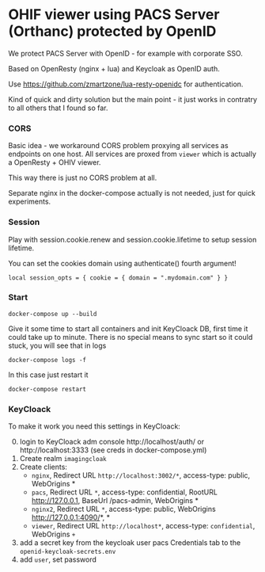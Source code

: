 # OHIF viewer using PACS Server (Orthanc) protected by OpenID

We protect PACS Server with OpenID - for example with corporate SSO.

Based on OpenResty (nginx + lua) and Keycloak as OpenID auth.

Use https://github.com/zmartzone/lua-resty-openidc for authentication.

Kind of quick and dirty solution but the main point - it just works 
in contratry to all others that I found so far.

### CORS

Basic idea - we workaround CORS problem proxying all services as endpoints on
one host.
All services are proxed from `viewer` which is actually a OpenResty + OHIV viewer.

This way there is just no CORS problem at all.

Separate nginx in the docker-compose actually is not needed, just for quick experiments.

### Session
Play with session.cookie.renew and session.cookie.lifetime to setup session lifetime.

You can set the cookies domain using authenticate() fourth argument!

    local session_opts = { cookie = { domain = ".mydomain.com" } }

### Start

    docker-compose up --build

Give it some time to start all containers and init KeyCloack DB, first time it could take
up to minute.
There is no special means to sync start so it could stuck, you will see that in logs

    docker-compose logs -f

In this case just restart it

    docker-compose restart

### KeyCloack

To make it work you need this settings in KeyCloack:

0) login to KeyCloack adm console http://localhost/auth/ or http://localhost:3333 (see creds in docker-compose.yml) 
1) Create realm `imagingcloak`
2) Create clients:
   - `nginx`, Redirect URL `http://localhost:3002/*`, access-type: public, WebOrigins *
   - `pacs`, Redirect URL `*`, access-type: confidential, RootURL http://127.0.0.1, BaseUrl /pacs-admin, WebOrigins *
   - `nginx2`, Redirect URL `*`, access-type: public, WebOrigins http://127.0.0.1:4090/*, *
   - `viewer`, Redirect URL `http://localhost*`, access-type: `confidential`, WebOrigins `+`
3) add a secret key from the keycloak user pacs Credentials tab to the `openid-keycloak-secrets.env`
4) add `user`, set password


